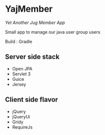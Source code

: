 YajMember
=========

_Yet Another Jug Member App_

Small app to manage our java user group users

Build : Gradle

Server side stack
-----------------

* Open JPA
* Servlet 3
* Guice
* Jersey

Client side flavor
------------------

* jQuery
* jQueryUi
* Gridy
* RequireJs

